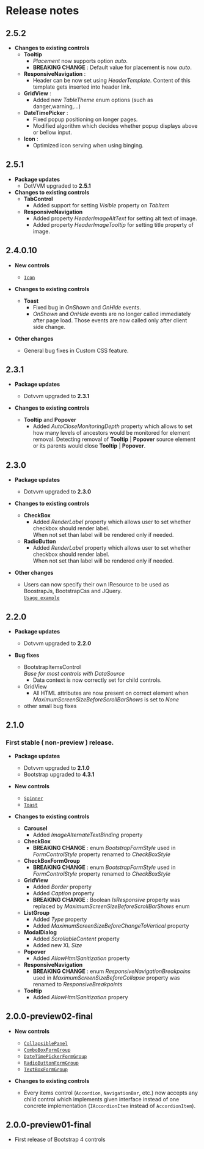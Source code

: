 # Release notes

## 2.5.2
* **Changes to existing controls**
    * **Tooltip**
        * *Placement* now supports option *auto*.
        * **BREAKING CHANGE** : Default value for placement is now *auto*.
    * **ResponsiveNavigation** : 
      * Header can be now set using *HeaderTemplate*. Content of this template gets inserted into header link.
    *  **GridView** :
       *  Added new *TableTheme* enum options (such as danger,warning,...)
    *  **DateTimePicker** :
       *  Fixed popup positioning on longer pages.
       *  Modified algorithm which decides whether popup displays above or bellow input.
    * **Icon** :
      * Optimized icon serving when using binging. 

## 2.5.1
* **Package updates**
    * DotVVM upgraded to **2.5.1**
* **Changes to existing controls**
    * **TabControl**
        * Added support for setting *Visible* property on *TabItem*
    * **ResponsiveNavigation**
        * Added property  *HeaderImageAltText* for setting alt text of image.
        * Added property *HeaderImageTooltip* for setting title property of image.
## 2.4.0.10
* **New controls**
    * [```Icon```](https://www.dotvvm.com/docs/controls/bootstrap4/Icon)
    
* **Changes to existing controls**
    * **Toast**
        * Fixed bug in *OnShown* and *OnHide* events.
        * *OnShown* and *OnHide* events are no longer called immediately after page load. Those events are now called only after client side change.
* **Other changes**
   * General bug fixes in Custom CSS feature.
## 2.3.1

* **Package updates**
    * Dotvvm upgraded to **2.3.1**

* **Changes to existing controls**
    * **Tooltip** and **Popover**
        * Added *AutoCloseMonitoringDepth* property which allows to set how many levels of ancestors would be monitored for element removal. 
        Detecting removal of **Tooltip** | **Popover** source element or its parents would close **Tooltip** | **Popover**.
## 2.3.0

* **Package updates**
    * Dotvvm upgraded to **2.3.0**

* **Changes to existing controls**
    * **CheckBox**
        * Added *RenderLabel* property which allows user to set whether checkbox should render label.  
        When not set than label will be rendered only if needed.
    * **RadioButton**
        * Added *RenderLabel* property which allows user to set whether checkbox should render label.  
        When not set than label will be rendered only if needed.
* **Other changes**
    * Users can now specify their own IResource to be used as BoostrapJs, BootstrapCss and JQuery.  
    [```Usage example```](https://www.dotvvm.com/docs/tutorials/commercial-bootstrap4-for-dotvvm/)
    
## 2.2.0

* **Package updates**
    * Dotvvm upgraded to **2.2.0**

* **Bug fixes**
    * BootstrapItemsControl     
        *Base for most controls with DataSource*
        * Data context is now correctly set for child controls.
    * GridView
        * All HTML attributes are now present on correct element when *MaximumScreenSizeBeforeScrollBarShows* is set to *None*
    * other small bug fixes
    


## 2.1.0
### First stable ( non-preview ) release.

* **Package updates**
    * Dotvvm upgraded to **2.1.0**
    * Bootstrap upgraded to **4.3.1**

* **New controls**
    * [```Spinner```](https://www.dotvvm.com/docs/controls/bootstrap4/Spinner)
    * [```Toast```](https://www.dotvvm.com/docs/controls/bootstrap4/Toast)

* **Changes to existing controls**
    * **Carousel**
        * Added *ImageAlternateTextBinding* property
    * **CheckBox**
        * **BREAKING CHANGE** : enum *BootstrapFormStyle* used in *FormControlStyle* property renamed to *CheckBoxStyle*
    * **CheckBoxFormGroup**
        * **BREAKING CHANGE** : enum *BootstrapFormStyle* used in *FormControlStyle* property renamed to *CheckBoxStyle*
    * **GridView**
        * Added *Border* property
        * Added *Caption* property
        * **BREAKING CHANGE** : Boolean *IsResponsive* property was replaced by *MaximumScreenSizeBeforeScrollBarShows* enum
    * **ListGroup**
        * Added *Type* property
        * Added *MaximumScreenSizeBeforeChangeToVertical* property
    * **ModalDialog**
        * Added *ScrollableContent* property
        * Added new XL *Size*
    * **Popover**
        * Added *AllowHtmlSanitization* property
    * **ResponsiveNavigation**
        * **BREAKING CHANGE** : enum *ResponsiveNavigationBreakpoins* used in *MaximumScreenSizeBeforeCollapse* property was renamed to *ResponsiveBreakpoints*
    * **Tooltip**
        * Added *AllowHtmlSanitization* propery
        
## 2.0.0-preview02-final
* **New controls**
  * [```CollapsiblePanel```](https://www.dotvvm.com/docs/controls/bootstrap4/CollapsiblePanel)
  * [```ComboBoxFormGroup```](https://www.dotvvm.com/docs/controls/bootstrap4/ComboBoxFormGroup)
  * [```DateTimePickerFormGroup```](https://www.dotvvm.com/docs/controls/bootstrap4/DateTimePickerFormGroup)
  * [```RadioButtonFormGroup```](https://www.dotvvm.com/docs/controls/bootstrap4/RadioButtonFormGroup)
  * [```TextBoxFormGroup```](https://www.dotvvm.com/docs/controls/bootstrap4/TextBoxFormGroup)

* **Changes to existing controls**
    * Every items control (```Accordion```, ```NavigationBar```, etc.) now accepts any child control which implements given interface instead of one concrete implementation (```IAccordionItem``` instead of ```AccordionItem```).

## 2.0.0-preview01-final
* First release of Bootstrap 4 controls
